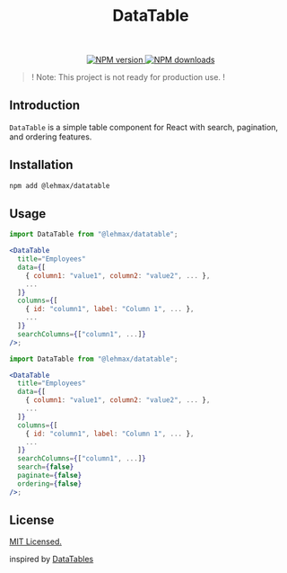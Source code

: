 <div align="center">
  <h1 align="center">
    DataTable
    <br />
    <br />
  </h1>
</div>

<p align="center">
  <a href="https://www.npmjs.com/package/@lehmax/datatable">
    <img src="https://img.shields.io/npm/v/@lehmax/datatable?style=flat-square" alt="NPM version" />
  </a>
  <a href="https://www.npmjs.com/package/@lehmax/datatable">
    <img src="https://img.shields.io/npm/dt/@lehmax/datatable?style=flat-square" alt="NPM downloads" />
  </a>
</p>

> ! Note: This project is not ready for production use. !

## Introduction

`DataTable` is a simple table component for React with search, pagination, and ordering features.

## Installation

```sh
npm add @lehmax/datatable
```

## Usage

```jsx
import DataTable from "@lehmax/datatable";

<DataTable
  title="Employees"
  data={[
    { column1: "value1", column2: "value2", ... },
    ...
  ]}
  columns={[
    { id: "column1", label: "Column 1", ... },
    ...
  ]}
  searchColumns={["column1", ...]}
/>;
```

```jsx
import DataTable from "@lehmax/datatable";

<DataTable
  title="Employees"
  data={[
    { column1: "value1", column2: "value2", ... },
    ...
  ]}
  columns={[
    { id: "column1", label: "Column 1", ... },
    ...
  ]}
  searchColumns={["column1", ...]}
  search={false}
  paginate={false}
  ordering={false}
/>;
```

## License

[MIT Licensed.](./LICENSE)

inspired by [DataTables](https://datatables.net/)

